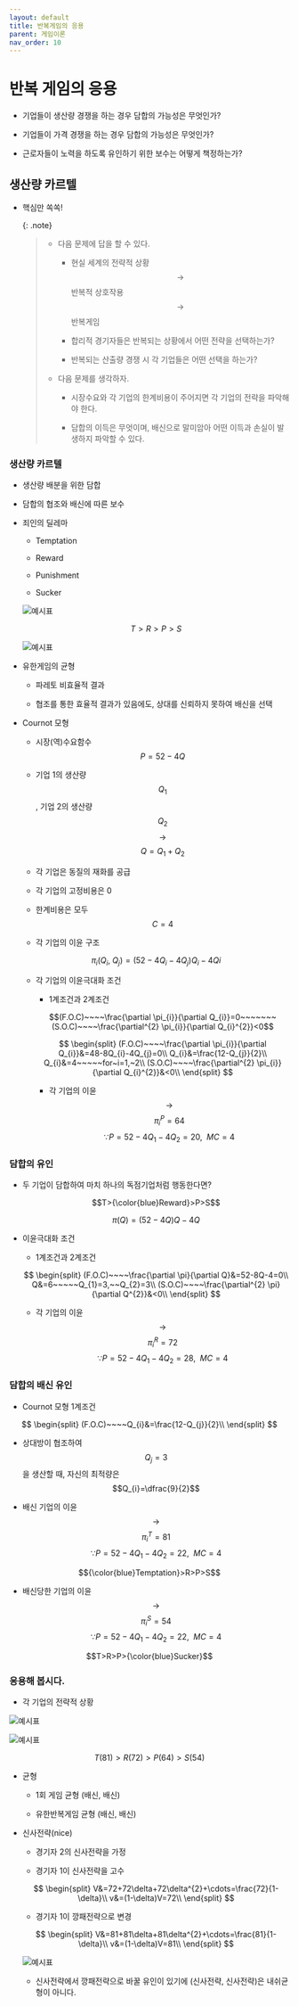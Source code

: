 ```yaml
---
layout: default
title: 반복게임의 응용
parent: 게임이론
nav_order: 10
---
```


# 반복 게임의 응용

- 기업들이 생산량 경쟁을 하는 경우 담합의 가능성은 무엇인가?

- 기업들이 가격 경쟁을 하는 경우 담합의 가능성은 무엇인가?

- 근로자들이 노력을 하도록 유인하기 위한 보수는 어떻게 책정하는가?

## 생산량 카르텔

- 핵심만 쏙쏙!

    {: .note}
	> - 다음 문제에 답을 할 수 있다.
	>
	> 	- 현실 세계의 전략적 상황 $$\rightarrow$$ 반복적 상호작용 $$\rightarrow$$ 반복게임  
	>
	> 	- 합리적 경기자들은 반복되는 상황에서 어떤 전략을 선택하는가?
	>
	>	- 반복되는 산출량 경쟁 시 각 기업들은 어떤 선택을 하는가?
	>
	> - 다음 문제를 생각하자.
	>
	> 	- 시장수요와 각 기업의 한계비용이 주어지면 각 기업의 전략을 파악해야 한다.
	>
	> 	- 담합의 이득은 무엇이며, 배신으로 말미암아 어떤 이득과 손실이 발생하지 파악할 수 있다.
	
### 생산량 카르텔

- 생산량 배분을 위한 담합 

- 담합의 협조와 배신에 따른 보수

- 죄인의 딜레마

	- Temptation 

	- Reward

	- Punishment

	- Sucker
	
	 ![예시표](/images/Lec_10_1_1.png)
	 
	 $$T>R>P>S$$
	 
	 ![예시표](/images/Lec_10_1_2.png)
	  
- 유한게임의 균형

	- 파레토 비효율적 결과

	- 협조를 통한 효율적 결과가 있음에도, 상대를 신뢰하지 못하여 배신을 선택
	
- Cournot 모형

	- 시장(역)수요함수 $$P=52-4Q$$

	- 기업 1의 생산량 $$Q_{1}$$, 기업 2의 생산량 $$Q_{2}$$ $$\rightarrow$$ $$Q=Q_{1}+Q_{2}$$

	- 각 기업은 동질의 재화를 공급

	- 각 기업의 고정비용은 0

	- 한계비용은 모두 $$C=4$$

	- 각 기업의 이윤 구조
	
	$$\pi_{i}(Q_{i},~Q_{j})=(52-4Q_{i}-4Q_{j})Q_{i}-4Q{i}$$

	- 각 기업의 이윤극대화 조건

		- 1계조건과 2계조건
		
		$$(F.O.C)~~~~\frac{\partial \pi_{i}}{\partial Q_{i}}=0~~~~~~~
		(S.O.C)~~~~\frac{\partial^{2} \pi_{i}}{\partial Q_{i}^{2}}<0$$
		
		$$
		\begin{split}
		(F.O.C)~~~~\frac{\partial \pi_{i}}{\partial Q_{i}}&=48-8Q_{i}-4Q_{j}=0\\
		Q_{i}&=\frac{12-Q_{j}}{2}\\
		Q_{i}&=4~~~~~for~i=1,~2\\
		(S.O.C)~~~~\frac{\partial^{2} \pi_{i}}{\partial Q_{i}^{2}}&<0\\
		\end{split}
		$$
		
		- 각 기업의 이윤 $$\rightarrow$$ $$\pi_{i}^{P}=64$$ $$\because P=52-4Q_{1}-4Q_{2}=20,~~MC=4$$
		
### 담합의 유인 

- 두 기업이 담합하여 마치 하나의 독점기업처럼 행동한다면?
	
	$$T>{\color{blue}Reward}>P>S$$
	
	$$
	\pi(Q)=(52-4Q)Q-4Q
	$$
		
- 이윤극대화 조건

	- 1계조건과 2계조건
		
	$$
	\begin{split}
	(F.O.C)~~~~\frac{\partial \pi}{\partial Q}&=52-8Q-4=0\\
	Q&=6~~~~~Q_{1}=3,~~Q_{2}=3\\
	(S.O.C)~~~~\frac{\partial^{2} \pi}{\partial Q^{2}}&<0\\
	\end{split}
	$$

	- 각 기업의 이윤 $$\rightarrow$$ $$\pi_{i}^{R}=72$$ $$\because P=52-4Q_{1}-4Q_{2}=28,~~MC=4$$

### 담합의 배신 유인

- Cournot 모형 1계조건
		
$$
\begin{split}
(F.O.C)~~~~Q_{i}&=\frac{12-Q_{j}}{2}\\
\end{split}
$$
		
- 상대방이 협조하여 $$Q_{j}=3$$을 생산할 때,  자신의 최적량은 $$Q_{i}=\dfrac{9}{2}$$

- 배신 기업의 이윤 $$\rightarrow$$ $$\pi_{i}^{T}=81$$ $$\because P=52-4Q_{1}-4Q_{2}=22,~~MC=4$$
		
$${\color{blue}Temptation}>R>P>S$$
		
- 배신당한 기업의 이윤 $$\rightarrow$$ $$\pi_{i}^{S}=54$$ $$\because P=52-4Q_{1}-4Q_{2}=22,~~MC=4$$
		
$$T>R>P>{\color{blue}Sucker}$$


### 응용해 봅시다.

- 각 기업의 전략적 상황

![예시표](/images/Lec_10_1_3.png)

![예시표](/images/Lec_10_1_4.png)

$$T(81)>R(72)>P(64)>S(54)$$

- 균형
	
	- 1회 게임 균형 (배신, 배신)
	
	- 유한반복게임 균형 (배신, 배신)
	
	
- 신사전략(nice) 

	- 경기자 2의 신사전략을 가정

	- 경기자 1이 신사전략을 고수
		
	$$
	\begin{split}
	V&=72+72\delta+72\delta^{2}+\cdots=\frac{72}{1-\delta}\\
	v&=(1-\delta)V=72\\
	\end{split}
	$$
		
	- 경기자 1이 깡패전략으로 변경
		
	$$
	\begin{split}
	V&=81+81\delta+81\delta^{2}+\cdots=\frac{81}{1-\delta}\\
	v&=(1-\delta)V=81\\
	\end{split}
	$$
	
	![예시표](/images/Lec_10_1_4.png)

	- 신사전략에서 깡패전략으로 바꿀 유인이 있기에 (신사전략, 신사전략)은 내쉬균형이 아니다.
